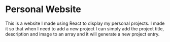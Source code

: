 # Personal Website
This is a website I made using React to display my personal projects.
I made it so that when I need to add a new project I can simply add the project title, description and image to an array and it will generate a new project entry.
